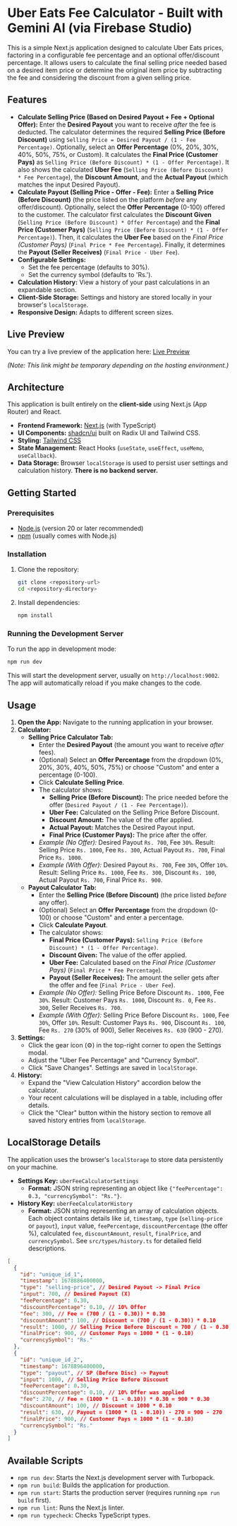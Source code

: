 
<!-- This application was initially generated by AI and may require further refinement. -->

# Uber Eats Fee Calculator - Built with Gemini AI (via Firebase Studio)

This is a simple Next.js application designed to calculate Uber Eats prices, factoring in a configurable fee percentage and an optional offer/discount percentage. It allows users to calculate the final selling price needed based on a desired item price or determine the original item price by subtracting the fee and considering the discount from a given selling price.

## Features

*   **Calculate Selling Price (Based on Desired Payout + Fee + Optional Offer):** Enter the **Desired Payout** you want to receive *after* the fee is deducted. The calculator determines the required **Selling Price (Before Discount)** using `Selling Price = Desired Payout / (1 - Fee Percentage)`. Optionally, select an **Offer Percentage** (0%, 20%, 30%, 40%, 50%, 75%, or Custom). It calculates the **Final Price (Customer Pays)** as `Selling Price (Before Discount) * (1 - Offer Percentage)`. It also shows the calculated **Uber Fee** (`Selling Price (Before Discount) * Fee Percentage`), the **Discount Amount**, and the **Actual Payout** (which matches the input Desired Payout).
*   **Calculate Payout (Selling Price - Offer - Fee):** Enter a **Selling Price (Before Discount)** (the price listed on the platform *before* any offer/discount). Optionally, select the **Offer Percentage** (0-100) offered to the customer. The calculator first calculates the **Discount Given** (`Selling Price (Before Discount) * Offer Percentage`) and the **Final Price (Customer Pays)** (`Selling Price (Before Discount) * (1 - Offer Percentage)`). Then, it calculates the **Uber Fee** based on the *Final Price (Customer Pays)* (`Final Price * Fee Percentage`). Finally, it determines the **Payout (Seller Receives)** (`Final Price - Uber Fee`).
*   **Configurable Settings:**
    *   Set the fee percentage (defaults to 30%).
    *   Set the currency symbol (defaults to 'Rs.').
*   **Calculation History:** View a history of your past calculations in an expandable section.
*   **Client-Side Storage:** Settings and history are stored locally in your browser's `localStorage`.
*   **Responsive Design:** Adapts to different screen sizes.

## Live Preview

You can try a live preview of the application here: [Live Preview](https://9000-idx-studio-1746447866480.cluster-fdkw7vjj7bgguspe3fbbc25tra.cloudworkstations.dev)

*(Note: This link might be temporary depending on the hosting environment.)*

## Architecture

This application is built entirely on the **client-side** using Next.js (App Router) and React.

*   **Frontend Framework:** [Next.js](https://nextjs.org/) (with TypeScript)
*   **UI Components:** [shadcn/ui](https://ui.shadcn.com/) built on Radix UI and Tailwind CSS.
*   **Styling:** [Tailwind CSS](https://tailwindcss.com/)
*   **State Management:** React Hooks (`useState`, `useEffect`, `useMemo`, `useCallback`).
*   **Data Storage:** Browser `localStorage` is used to persist user settings and calculation history. **There is no backend server.**

## Getting Started

### Prerequisites

*   [Node.js](https://nodejs.org/) (version 20 or later recommended)
*   [npm](https://www.npmjs.com/) (usually comes with Node.js)

### Installation

1.  Clone the repository:
    ```bash
    git clone <repository-url>
    cd <repository-directory>
    ```
2.  Install dependencies:
    ```bash
    npm install
    ```

### Running the Development Server

To run the app in development mode:

```bash
npm run dev
```

This will start the development server, usually on `http://localhost:9002`. The app will automatically reload if you make changes to the code.

## Usage

1.  **Open the App:** Navigate to the running application in your browser.
2.  **Calculator:**
    *   **Selling Price Calculator Tab:**
        *   Enter the **Desired Payout** (the amount you want to receive *after* fees).
        *   (Optional) Select an **Offer Percentage** from the dropdown (0%, 20%, 30%, 40%, 50%, 75%) or choose "Custom" and enter a percentage (0-100).
        *   Click **Calculate Selling Price**.
        *   The calculator shows:
            *   **Selling Price (Before Discount):** The price needed before the offer (`Desired Payout / (1 - Fee Percentage)`).
            *   **Uber Fee:** Calculated on the Selling Price Before Discount.
            *   **Discount Amount:** The value of the offer applied.
            *   **Actual Payout:** Matches the Desired Payout input.
            *   **Final Price (Customer Pays):** The price after the offer.
        *   *Example (No Offer):* Desired Payout `Rs. 700`, Fee `30%`. Result: Selling Price `Rs. 1000`, Fee `Rs. 300`, Actual Payout `Rs. 700`, Final Price `Rs. 1000`.
        *   *Example (With Offer):* Desired Payout `Rs. 700`, Fee `30%`, Offer `10%`. Result: Selling Price `Rs. 1000`, Fee `Rs. 300`, Discount `Rs. 100`, Actual Payout `Rs. 700`, Final Price `Rs. 900`.
    *   **Payout Calculator Tab:**
        *   Enter the **Selling Price (Before Discount)** (the price listed *before* any offer).
        *   (Optional) Select an **Offer Percentage** from the dropdown (0-100) or choose "Custom" and enter a percentage.
        *   Click **Calculate Payout**.
        *   The calculator shows:
            *   **Final Price (Customer Pays):** `Selling Price (Before Discount) * (1 - Offer Percentage)`.
            *   **Discount Given:** The value of the offer applied.
            *   **Uber Fee:** Calculated based on the *Final Price (Customer Pays)* (`Final Price * Fee Percentage`).
            *   **Payout (Seller Receives):** The amount the seller gets after the offer and fee (`Final Price - Uber Fee`).
        *   *Example (No Offer):* Selling Price Before Discount `Rs. 1000`, Fee `30%`. Result: Customer Pays `Rs. 1000`, Discount `Rs. 0`, Fee `Rs. 300`, Seller Receives `Rs. 700`.
        *   *Example (With Offer):* Selling Price Before Discount `Rs. 1000`, Fee `30%`, Offer `10%`. Result: Customer Pays `Rs. 900`, Discount `Rs. 100`, Fee `Rs. 270` (30% of 900), Seller Receives `Rs. 630` (900 - 270).
3.  **Settings:**
    *   Click the gear icon (⚙️) in the top-right corner to open the Settings modal.
    *   Adjust the "Uber Fee Percentage" and "Currency Symbol".
    *   Click "Save Changes". Settings are saved in `localStorage`.
4.  **History:**
    *   Expand the "View Calculation History" accordion below the calculator.
    *   Your recent calculations will be displayed in a table, including offer details.
    *   Click the "Clear" button within the history section to remove all saved history entries from `localStorage`.

## LocalStorage Details

The application uses the browser's `localStorage` to store data persistently on your machine.

*   **Settings Key:** `uberFeeCalculatorSettings`
    *   **Format:** JSON string representing an object like `{"feePercentage": 0.3, "currencySymbol": "Rs."}`.
*   **History Key:** `uberFeeCalculatorHistory`
    *   **Format:** JSON string representing an array of calculation objects. Each object contains details like `id`, `timestamp`, `type` (`selling-price` or `payout`), `input` value, `feePercentage`, `discountPercentage` (the offer %), calculated `fee`, `discountAmount`, `result`, `finalPrice`, and `currencySymbol`. See `src/types/history.ts` for detailed field descriptions.

```json
[
  {
    "id": "unique_id_1",
    "timestamp": 1678886400000,
    "type": "selling-price", // Desired Payout -> Final Price
    "input": 700, // Desired Payout (X)
    "feePercentage": 0.30,
    "discountPercentage": 0.10, // 10% Offer
    "fee": 300, // Fee = (700 / (1 - 0.30)) * 0.30
    "discountAmount": 100, // Discount = (700 / (1 - 0.30)) * 0.10
    "result": 1000, // Selling Price Before Discount = 700 / (1 - 0.30)
    "finalPrice": 900, // Customer Pays = 1000 * (1 - 0.10)
    "currencySymbol": "Rs."
  },
  {
    "id": "unique_id_2",
    "timestamp": 1678896400000,
    "type": "payout", // SP (Before Disc) -> Payout
    "input": 1000, // Selling Price Before Discount
    "feePercentage": 0.30,
    "discountPercentage": 0.10, // 10% Offer was applied
    "fee": 270, // Fee = (1000 * (1 - 0.10)) * 0.30 = 900 * 0.30
    "discountAmount": 100, // Discount = 1000 * 0.10
    "result": 630, // Payout = (1000 * (1 - 0.10)) - 270 = 900 - 270
    "finalPrice": 900, // Customer Pays = 1000 * (1 - 0.10)
    "currencySymbol": "Rs."
  }
]
```

## Available Scripts

*   `npm run dev`: Starts the Next.js development server with Turbopack.
*   `npm run build`: Builds the application for production.
*   `npm run start`: Starts the production server (requires running `npm run build` first).
*   `npm run lint`: Runs the Next.js linter.
*   `npm run typecheck`: Checks TypeScript types.
